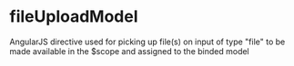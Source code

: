 # fileUploadModel
AngularJS directive used for picking up file(s) on input of type "file" to be made available in the $scope and assigned to the binded model
